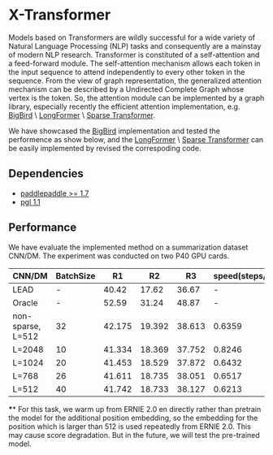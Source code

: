 # X-Transformer

Models based on Transformers are wildly successful for a wide variety of Natural Language Processing (NLP) tasks and consequently are a mainstay of modern NLP research. Transformer is constituted of a self-attention and a feed-forward module. The self-attention mechanism allows each token in the input sequence to attend independently to every other token in the sequence. From the view of graph representation, the generalized attention mechanism can be described by a Undirected Complete Graph whose vertex is the token. So, the attention module can be implemented by a graph library, especially recently the efficient attention implementation, e.g.  [BigBird](https://arxiv.org/abs/2007.14062) \ [LongFormer](https://arxiv.org/abs/2004.05150) \ [Sparse Transformer](https://arxiv.org/abs/1904.10509). 

We have showcased the [BigBird](https://arxiv.org/abs/2007.14062) implementation and tested the performence as show below, and the [LongFormer](https://arxiv.org/abs/2004.05150) \ [Sparse Transformer](https://arxiv.org/abs/1904.10509) can be easily implemented by revised the correspoding code. 



## Dependencies

- [paddlepaddle >= 1.7](https://github.com/PaddlePaddle/paddle)
- [pgl 1.1](https://github.com/PaddlePaddle/PGL)


## Performance

We have evaluate the implemented method on a summarization dataset CNN/DM. The experiment was conducted on two P40 GPU cards. 

| CNN/DM             | BatchSize | R1                | R2                | R3                | speed(steps/s)  |
| ------------------ | --------- | ----------------- | ----------------- | ----------------- | ------ |
| LEAD               | - | 40.42             | 17.62             | 36.67             | - |
| Oracle             | - | 52.59             | 31.24             | 48.87             | - |
| non-sparse,  L=512 | 32        | 42.175            | 19.392            | 38.613            | 0.6359 |
| L=2048             | 10        | 41.334            | 18.369            | 37.752            | 0.8246 |
| L=1024             | 20        | 41.453            | 18.529            | 37.872            | 0.6432 |
| L=768              | 26        | 41.611            | 18.735            | 38.051            | 0.6517 |
| L=512              | 40        | 41.742            | 18.733            | 38.127            | 0.6213 |

**\**** For this task, we warm up from ERNIE 2.0 en directly rather than pretrain the model for the additional position embedding, so the embedding for the position which is larger than 512 is used repeatedly from ERNIE 2.0.
This may cause score degradation. But in the future, we will test the pre-trained model.

